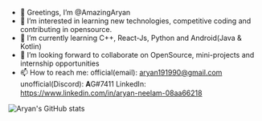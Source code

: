 - 👋 Greetings, I’m @AmazingAryan
- 👀 I’m interested in learning new technologies, competitive coding and contributing in opensource.
- 🌱 I’m currently learning C++, React-Js, Python and Android(Java & Kotlin)
- 💞️ I’m looking forward to collaborate on OpenSource, mini-projects and internship opportunities
- 📫 How to reach me: official(email): aryan191990@gmail.com
                      unofficial(Discord): 𝐀G#7411
                      LinkedIn: https://www.linkedin.com/in/aryan-neelam-08aa66218

<!---
AmazingAryan/AmazingAryan is a ✨ special ✨ repository because its `README.md` (this file) appears on your GitHub profile.
You can click the Preview link to take a look at your changes.
--->
![Aryan's GitHub stats](https://github-readme-stats.vercel.app/api?username=AmazingAryan&show_icons=true&theme=radical)

